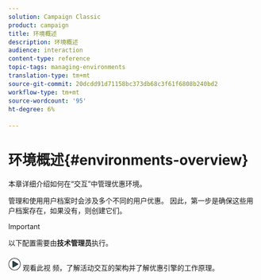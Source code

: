 ```yaml
---
solution: Campaign Classic
product: campaign
title: 环境概述
description: 环境概述
audience: interaction
content-type: reference
topic-tags: managing-environments
translation-type: tm+mt
source-git-commit: 20dcdd91d71158bc373db68c3f61f6808b240bd2
workflow-type: tm+mt
source-wordcount: '95'
ht-degree: 6%

---
```



# 环境概述{#environments-overview}

本章详细介绍如何在“交互”中管理优惠环境。

管理和使用用户档案时会涉及多个不同的用户优惠。 因此，第一步是确保这些用户档案存在，如果没有，则创建它们。

>[!IMPORTANT]
>
>以下配置需要由&#x200B;**技术管理员**&#x200B;执行。

![](assets/do-not-localize/how-to-video.png) 观看此视 [](https://helpx.adobe.com/campaign/classic/how-to/architecture-of-acs-v6.html?playlist=/ccx/v1/collection/product/campaign/classic/segment/digital-marketers/explevel/intermediate/applaunch/get-started/collection.ccx.js&amp;ref=helpx.adobe.com) 频，了解活动交互的架构并了解优惠引擎的工作原理。